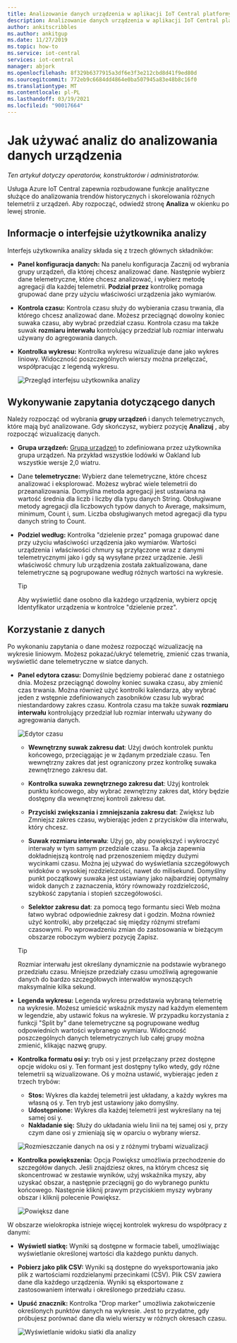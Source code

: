 ```yaml
---
title: Analizowanie danych urządzenia w aplikacji IoT Central platformy Azure | Microsoft Docs
description: Analizowanie danych urządzenia w aplikacji IoT Central platformy Azure.
author: ankitscribbles
ms.author: ankitgup
ms.date: 11/27/2019
ms.topic: how-to
ms.service: iot-central
services: iot-central
manager: abjork
ms.openlocfilehash: 8f329b6377915a3df6e3f3e212cbd8d41f9ed80d
ms.sourcegitcommit: 772eb9c6684dd4864e0ba507945a83e48b8c16f0
ms.translationtype: MT
ms.contentlocale: pl-PL
ms.lasthandoff: 03/19/2021
ms.locfileid: "90017664"
---
```

# <a name="how-to-use-analytics-to-analyze-device-data"></a>Jak używać analiz do analizowania danych urządzenia

*Ten artykuł dotyczy operatorów, konstruktorów i administratorów.*

Usługa Azure IoT Central zapewnia rozbudowane funkcje analityczne służące do analizowania trendów historycznych i skorelowania różnych telemetrii z urządzeń. Aby rozpocząć, odwiedź stronę **Analiza** w okienku po lewej stronie.

## <a name="understanding-the-analytics-ui"></a>Informacje o interfejsie użytkownika analizy
Interfejs użytkownika analizy składa się z trzech głównych składników:
- **Panel konfiguracja danych:** Na panelu konfiguracja Zacznij od wybrania grupy urządzeń, dla której chcesz analizować dane. Następnie wybierz dane telemetryczne, które chcesz analizować, i wybierz metodę agregacji dla każdej telemetrii. **Podział przez** kontrolkę pomaga grupować dane przy użyciu właściwości urządzenia jako wymiarów.

- **Kontrola czasu:** Kontrola czasu służy do wybierania czasu trwania, dla którego chcesz analizować dane. Możesz przeciągnąć dowolny koniec suwaka czasu, aby wybrać przedział czasu. Kontrola czasu ma także suwak **rozmiaru interwału** kontrolujący przedział lub rozmiar interwału używany do agregowania danych. 

- **Kontrolka wykresu:** Kontrolka wykresu wizualizuje dane jako wykres liniowy. Widoczność poszczególnych wierszy można przełączać, współpracując z legendą wykresu. 


  ![Przegląd interfejsu użytkownika analizy](media/howto-create-analytics/analyticsui.png)


## <a name="querying-your-data"></a>Wykonywanie zapytania dotyczącego danych

Należy rozpocząć od wybrania **grupy urządzeń** i danych telemetrycznych, które mają być analizowane. Gdy skończysz, wybierz pozycję **Analizuj** , aby rozpocząć wizualizację danych.

- **Grupa urządzeń:** [Grupa urządzeń](tutorial-use-device-groups.md) to zdefiniowana przez użytkownika grupa urządzeń. Na przykład wszystkie lodówki w Oakland lub wszystkie wersje 2,0 wiatru.

- Dane **telemetryczne:** Wybierz dane telemetryczne, które chcesz analizować i eksplorować. Możesz wybrać wiele telemetrii do przeanalizowania. Domyślna metoda agregacji jest ustawiana na wartość średnia dla liczb i liczby dla typu danych String. Obsługiwane metody agregacji dla liczbowych typów danych to Average, maksimum, minimum, Count i, sum.  Liczba obsługiwanych metod agregacji dla typu danych string to Count.

- **Podziel według:** Kontrolka "dzielenie przez" pomaga grupować dane przy użyciu właściwości urządzenia jako wymiarów. Wartości urządzenia i właściwości chmury są przyłączone wraz z danymi telemetrycznymi jako i gdy są wysyłane przez urządzenie. Jeśli właściwość chmury lub urządzenia została zaktualizowana, dane telemetryczne są pogrupowane według różnych wartości na wykresie.

    > [!TIP]
    > Aby wyświetlić dane osobno dla każdego urządzenia, wybierz opcję Identyfikator urządzenia w kontrolce "dzielenie przez".

## <a name="interacting-with-your-data"></a>Korzystanie z danych

Po wykonaniu zapytania o dane możesz rozpocząć wizualizację na wykresie liniowym. Możesz pokazać/ukryć telemetrię, zmienić czas trwania, wyświetlić dane telemetryczne w siatce danych.

- **Panel edytora czasu:** Domyślnie będziemy pobierać dane z ostatniego dnia. Możesz przeciągnąć dowolny koniec suwaka czasu, aby zmienić czas trwania. Można również użyć kontrolki kalendarza, aby wybrać jeden z wstępnie zdefiniowanych zasobników czasu lub wybrać niestandardowy zakres czasu. Kontrola czasu ma także suwak **rozmiaru interwału** kontrolujący przedział lub rozmiar interwału używany do agregowania danych.

    ![Edytor czasu](media/howto-create-analytics/timeeditorpanel.png)

    - **Wewnętrzny suwak zakresu dat**: Użyj dwóch kontrolek punktu końcowego, przeciągając je w żądanym przedziale czasu. Ten wewnętrzny zakres dat jest ograniczony przez kontrolkę suwaka zewnętrznego zakresu dat.
    
   
    - **Kontrolka suwaka zewnętrznego zakresu dat**: Użyj kontrolek punktu końcowego, aby wybrać zewnętrzny zakres dat, który będzie dostępny dla wewnętrznej kontroli zakresu dat.

    - **Przyciski zwiększania i zmniejszania zakresu dat**: Zwiększ lub Zmniejsz zakres czasu, wybierając jeden z przycisków dla interwału, który chcesz.

    - **Suwak rozmiaru interwału**: Użyj go, aby powiększyć i wykroczyć interwały w tym samym przedziale czasu. Ta akcja zapewnia dokładniejszą kontrolę nad przenoszeniem między dużymi wycinkami czasu. Można jej używać do wyświetlania szczegółowych widoków o wysokiej rozdzielczości, nawet do milisekund. Domyślny punkt początkowy suwaka jest ustawiany jako najbardziej optymalny widok danych z zaznaczenia, który równoważy rozdzielczość, szybkość zapytania i stopień szczegółowości.
    
    - **Selektor zakresu dat**: za pomocą tego formantu sieci Web można łatwo wybrać odpowiednie zakresy dat i godzin. Można również użyć kontrolki, aby przełączać się między różnymi strefami czasowymi. Po wprowadzeniu zmian do zastosowania w bieżącym obszarze roboczym wybierz pozycję Zapisz.

    > [!TIP]
    > Rozmiar interwału jest określany dynamicznie na podstawie wybranego przedziału czasu. Mniejsze przedziały czasu umożliwią agregowanie danych do bardzo szczegółowych interwałów wynoszących maksymalnie kilka sekund.


- **Legenda wykresu:** Legenda wykresu przedstawia wybraną telemetrię na wykresie. Możesz umieścić wskaźnik myszy nad każdym elementem w legendzie, aby ustawić fokus na wykresie. W przypadku korzystania z funkcji "Split by" dane telemetryczne są pogrupowane według odpowiednich wartości wybranego wymiaru. Widoczność poszczególnych danych telemetrycznych lub całej grupy można zmienić, klikając nazwę grupy.  


- **Kontrolka formatu osi y:** tryb osi y jest przełączany przez dostępne opcje widoku osi y. Ten formant jest dostępny tylko wtedy, gdy różne telemetrii są wizualizowane. Oś y można ustawić, wybierając jeden z trzech trybów:

    - **Stos:** Wykres dla każdej telemetrii jest układany, a każdy wykres ma własną oś y. Ten tryb jest ustawiony jako domyślny.
    - **Udostępnione:** Wykres dla każdej telemetrii jest wykreślany na tej samej osi y.
    - **Nakładanie się:** Służy do układania wielu linii na tej samej osi y, przy czym dane osi y zmieniają się w oparciu o wybrany wiersz.

  ![Rozmieszczanie danych na osi y z różnymi trybami wizualizacji](media/howto-create-analytics/yaxiscontrol.png)

- **Kontrolka powiększenia:** Opcja Powiększ umożliwia przechodzenie do szczegółów danych. Jeśli znajdziesz okres, na którym chcesz się skoncentrować w zestawie wyników, użyj wskaźnika myszy, aby uzyskać obszar, a następnie przeciągnij go do wybranego punktu końcowego. Następnie kliknij prawym przyciskiem myszy wybrany obszar i kliknij polecenie Powiększ.

  ![Powiększ dane](media/howto-create-analytics/zoom.png)

W obszarze wielokropka istnieje więcej kontrolek wykresu do współpracy z danymi:

- **Wyświetl siatkę:** Wyniki są dostępne w formacie tabeli, umożliwiając wyświetlanie określonej wartości dla każdego punktu danych.

- **Pobierz jako plik CSV:** Wyniki są dostępne do wyeksportowania jako plik z wartościami rozdzielanymi przecinkami (CSV). Plik CSV zawiera dane dla każdego urządzenia. Wyniki są eksportowane z zastosowaniem interwału i określonego przedziału czasu. 

- **Upuść znacznik:** Kontrolka "Drop marker" umożliwia zakotwiczenie określonych punktów danych na wykresie. Jest to przydatne, gdy próbujesz porównać dane dla wielu wierszy w różnych okresach czasu.

  ![Wyświetlanie widoku siatki dla analizy](media/howto-create-analytics/additionalchartcontrols.png)
